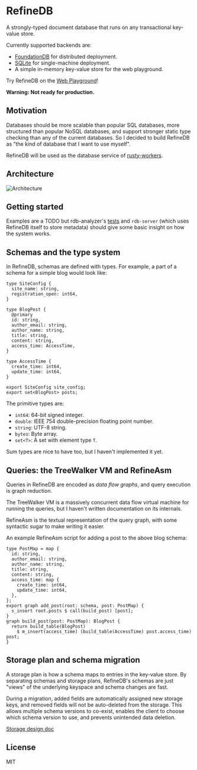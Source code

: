 # RefineDB

A strongly-typed document database that runs on any transactional key-value store.

Currently supported backends are:

- [FoundationDB](https://github.com/apple/foundationdb) for distributed deployment.
- [SQLite](https://www.sqlite.org/index.html) for single-machine deployment.
- A simple in-memory key-value store for the web playground.

Try RefineDB on the [Web Playground](https://playground.rdb.univalence.me/)!

**Warning: Not ready for production.**

## Motivation

Databases should be more scalable than popular SQL databases, more structured than popular NoSQL databases, and support stronger
static type checking than any of the current databases. So I decided to build RefineDB as "the kind of database that I want to use myself".

RefineDB will be used as the database service of [rusty-workers](https://github.com/losfair/rusty-workers).

## Architecture

![Architecture](https://univalence.me/i/d32378a2042ef32d15bef3dd6dc1b73c_5100183c11cb7b6aa2a8049c00d80ffc.svg)

## Getting started

Examples are a TODO but rdb-analyzer's [tests](https://github.com/losfair/RefineDB/blob/main/rdb-analyzer/src/data/treewalker/asm/asm_test.rs) and `rdb-server` (which uses RefineDB itself to store metadata) should give some basic insight on how the system works.

## Schemas and the type system

In RefineDB, schemas are defined with types. For example, a part of a schema for a simple blog would look like:

```
type SiteConfig {
  site_name: string,
  registration_open: int64,
}

type BlogPost {
  @primary
  id: string,
  author_email: string,
  author_name: string,
  title: string,
  content: string,
  access_time: AccessTime,
}

type AccessTime {
  create_time: int64,
  update_time: int64,
}

export SiteConfig site_config;
export set<BlogPost> posts;
```

The primitive types are:

- `int64`: 64-bit signed integer.
- `double`: IEEE 754 double-precision floating point number.
- `string`: UTF-8 string.
- `bytes`: Byte array.
- `set<T>`: A set with element type `T`.

Sum types are nice to have too, but I haven't implemented it yet.

## Queries: the TreeWalker VM and RefineAsm

Queries in RefineDB are encoded as *data flow graphs*, and query execution is graph reduction.

The TreeWalker VM is a massively concurrent data flow virtual machine for running the queries, but I haven't written documentation
on its internals.

RefineAsm is the textual representation of the query graph, with some syntactic sugar to make writing it easier.

An example RefineAsm script for adding a post to the above blog schema:

```
type PostMap = map {
  id: string,
  author_email: string,
  author_name: string,
  title: string,
  content: string,
  access_time: map {
    create_time: int64,
    update_time: int64,
  },
};
export graph add_post(root: schema, post: PostMap) {
  s_insert root.posts $ call(build_post) [post];
}
graph build_post(post: PostMap): BlogPost {
  return build_table(BlogPost)
    $ m_insert(access_time) (build_table(AccessTime) post.access_time) post;
}
```

## Storage plan and schema migration

A storage plan is how a schema maps to entries in the key-value store. By separating schemas and storage plans, RefineDB's
schemas are just "views" of the underlying keyspace and schema changes are fast.

During a migration, added fields are automatically assigned new storage keys, and removed fields will not be auto-deleted from
the storage. This allows multiple schema versions to co-exist, enables the client to choose which schema version to use, and
prevents unintended data deletion.

[Storage design doc](design/storage.md)

## License

MIT

